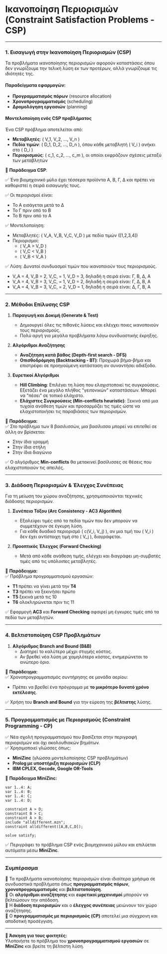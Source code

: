# Ικανοποίηση Περιορισμών (Constraint Satisfaction Problems - CSP)

---

### **1. Εισαγωγή στην Ικανοποίηση Περιορισμών (CSP)**  
Τα προβλήματα ικανοποίησης περιορισμών αφορούν καταστάσεις όπου δεν γνωρίζουμε την τελική λύση εκ των προτέρων, αλλά γνωρίζουμε τις ιδιότητές της.  

#### **Παραδείγματα εφαρμογών:**
- **Προγραμματισμός πόρων** (resource allocation)  
- **Χρονοπρογραμματισμός** (scheduling)  
- **Δρομολόγηση εργασιών** (planning)  

#### **Μοντελοποίηση ενός CSP προβλήματος**  
Ένα CSP πρόβλημα αποτελείται από:  
- **Μεταβλητές**: \( V_1, V_2, ..., V_n \)  
- **Πεδία τιμών**: \( D_1, D_2, ..., D_n \), όπου κάθε μεταβλητή \( V_i \) ανήκει στο \( D_i \)  
- **Περιορισμούς**: \( c_1, c_2, ..., c_m \), οι οποίοι εκφράζουν σχέσεις μεταξύ των μεταβλητών  

🔹 **Παράδειγμα CSP**:  

✅ Ένα βιομηχανικό μύλο έχει τέσσερα προϊόντα Α, Β, Γ, Δ και πρέπει να καθοριστεί η σειρά εισαγωγής τους.  

✅ Οι περιορισμοί είναι:  
  - Το Α εισάγεται μετά το Δ  
  - Το Γ πριν από το Β  
  - Το Β πριν από το Α  

✅ Μοντελοποίηση:  
  - Μεταβλητές: \( V_A, V_B, V_C, V_D \) με πεδία τιμών \([1,2,3,4]\)  
  - Περιορισμοί:  
    - \( V_A > V_D \)  
    - \( V_C < V_B \)  
    - \( V_B < V_A \)  

✅ Λύση: Δυνατοί συνδυασμοί τιμών που ικανοποιούν τους περιορισμούς.   
  - V_A = 4, V_B = 2, V_C, = 1, V_D = 3, δηλαδή η σειρά είναι: Γ, Β, Δ, Α   
  - V_A = 4, V_B = 3, V_C, = 1, V_D = 2, δηλαδή η σειρά είναι: Γ, Δ, Β, Α   
  - V_A = 4, V_B = 3, V_C, = 2, V_D = 1, δηλαδή η σειρά είναι: Δ, Γ, Β, Α   
---

### **2. Μέθοδοι Επίλυσης CSP**
1. **Παραγωγή και Δοκιμή (Generate & Test)**  
   - Δημιουργεί όλες τις πιθανές λύσεις και ελέγχει ποιες ικανοποιούν τους περιορισμούς.  
   - Πολύ αργή για μεγάλα προβλήματα λόγω συνδυαστικής έκρηξης.  
   
2. **Αλγόριθμοι Αναζήτησης**  
   - **Αναζήτηση κατά βάθος (Depth-first search - DFS)**  
   - **Οπισθοδρόμηση (Backtracking - BT)**: Προχωρά βήμα-βήμα και επιστρέφει σε προηγούμενη κατάσταση αν συναντήσει αδιέξοδο.  
   
3. **Ευρετικοί Αλγόριθμοι**  
   - **Hill Climbing**: Επιλέγει τη λύση που ελαχιστοποιεί τις συγκρούσεις. Εξετάζει ένα μεγάλο πλήθος "γειτονικών" καταστάσεων. Μπορεί να "πέσει" σε τοπικό ελάχιστο.  
   - **Ελάχιστες Συγκρούσεις (Min-conflicts heuristic)**: Ξεκινά από μια τυχαία ανάθεση τιμών και προσαρμόζει τις τιμές ώστε να ελαχιστοποιήσει τις παραβιάσεις των περιορισμών.  

🔹 **Παράδειγμα:**  
✅ Στο πρόβλημα των 8 βασιλισσών, μια βασίλισσα μπορεί να επιτεθεί σε άλλη αν βρίσκεται:  
  - Στην ίδια γραμμή  
  - Στην ίδια στήλη  
  - Στην ίδια διαγώνιο  

✅ Ο αλγόριθμος **Min-conflicts** θα μετακινεί βασίλισσες σε θέσεις που ελαχιστοποιούν τις απειλές.

---

### **3. Διάδοση Περιορισμών & Έλεγχος Συνέπειας**
Για τη μείωση του χώρου αναζήτησης, χρησιμοποιούνται τεχνικές διάδοσης περιορισμών.

1. **Συνέπεια Τόξου (Arc Consistency - AC3 Algorithm)**  
   - Εξαλείφει τιμές από τα πεδία τιμών που δεν μπορούν να συμμετέχουν σε έγκυρη λύση.  
   - Για κάθε δυαδικό περιορισμό \( c(V_i, V_j) \), αν μια τιμή του \( V_i \) δεν έχει αντίστοιχη τιμή στο \( V_j \), διαγράφεται.  

2. **Προοπτικός Έλεγχος (Forward Checking)**  
   - Μετά από κάθε ανάθεση τιμής, ελέγχει και διαγράφει μη-συμβατές τιμές από τις υπόλοιπες μεταβλητές.  

🔹 **Παράδειγμα:**  
✅ Πρόβλημα προγραμματισμού εργασιών:  
  - **T1** πρέπει να γίνει μετά την **T4**  
  - **T3** πρέπει να ξεκινήσει πρώτο  
  - **T5** ξεκινά μετά τις 10  
  - **T6** ολοκληρώνεται πριν τις 11  

✅ Εφαρμογή **AC3** και **Forward Checking** αφαιρεί μη έγκυρες τιμές από τα πεδία των μεταβλητών.

---

### **4. Βελτιστοποίηση CSP Προβλημάτων**
1. **Αλγόριθμος Branch and Bound (B&B)**  
   - Διατηρεί το καλύτερο μέχρι στιγμής κόστος.  
   - Αν βρεθεί νέα λύση με χαμηλότερο κόστος, ενημερώνεται το ανώτερο όριο.  

🔹 **Παράδειγμα:**  
✅ Χρονοπρογραμματισμός συντήρησης σε μονάδα αερίου:  
  - Πρέπει να βρεθεί ένα πρόγραμμα με **το μικρότερο δυνατό χρόνο εκτέλεσης**.  

✅ Χρήση του **Branch and Bound** για την εύρεση της **βέλτιστης** λύσης.

---

### **5. Προγραμματισμός με Περιορισμούς (Constraint Programming - CP)**
✅ Νέα σχολή προγραμματισμού που βασίζεται στην περιγραφή περιορισμών και όχι ακολουθιακών βημάτων.  
✅ Χρησιμοποιεί γλώσσες όπως:
  - **MiniZinc** (γλώσσα μοντελοποίησης CSP προβλημάτων)
  - **Prolog με υποστήριξη περιορισμών (CLP)**
  - **IBM CPLEX, Gecode, Google OR-Tools**  

🔹 **Παράδειγμα MiniZinc:**  
```minizinc
var 1..4: A;
var 1..4: B;
var 1..4: C;
var 1..4: D;

constraint A > D;
constraint B > C;
constraint A > B;
include "alldifferent.mzn";
constraint alldifferent([A,B,C,D]);

solve satisfy;
```
✅ Περιγράφει το πρόβλημα CSP ενός βιομηχανικού μύλου και επιλύεται αυτόματα μέσω **MiniZinc**.

---

### **Συμπέρασμα**
🔹 Τα προβλήματα ικανοποίησης περιορισμών είναι ιδιαίτερα χρήσιμα σε συνδυαστικά προβλήματα όπως **προγραμματισμός πόρων**, **χρονοπρογραμματισμός** και **βελτιστοποίηση**.  
🔹 Οι **αλγόριθμοι αναζήτησης** και **ευρετικοί μηχανισμοί** μπορούν να βελτιώσουν την απόδοση.  
🔹 Η **διάδοση περιορισμών** και ο **έλεγχος συνέπειας** μειώνουν τον χώρο αναζήτησης.  
🔹 Ο **προγραμματισμός με περιορισμούς (CP)** αποτελεί μια σύγχρονη και αποδοτική προσέγγιση.

---

**📌 Άσκηση για τους φοιτητές:**  
Υλοποιήστε το πρόβλημα του **χρονοπρογραμματισμού εργασιών** σε **MiniZinc** και βρείτε τη βέλτιστη λύση.
